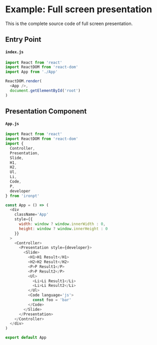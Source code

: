 # Example: Full screen presentation

This is the complete source code of full screen presentation.

## Entry Point

#### `index.js`

```js
import React from 'react'
import ReactDOM from 'react-dom'
import App from './App'

ReactDOM.render(
  <App />,
  document.getElementById('root')
)
```

## Presentation Component

#### `App.js`

```js
import React from 'react'
import ReactDOM from 'react-dom'
import {
  Controller,
  Presentation,
  Slide,
  H1,
  H2,
  Ul,
  Li,
  Code,
  P,
  developer
} from 'ironpt'

const App = () => (
  <div
    className='App'
    style={{
      width: window ? window.innerWidth : 0,
      height: window ? window.innerHeight : 0
    }}
  >
    <Controller>
      <Presentation style={developer}>
        <Slide>
          <H1>H1 Result</H1>
          <H2>H2 Result</H2>
          <P>P Result1</P>
          <P>P Result2</P>
          <Ul>
            <Li>Li Result1</Li>
            <Li>Li Result2</Li>
          </Ul>
          <Code language='js'>
            const foo = 'bar'
          </Code>
        </Slide>
      </Presentation>
    </Controller>
  </div>
)

export default App
```
